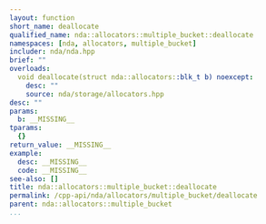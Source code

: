 ```yaml
---
layout: function
short_name: deallocate
qualified_name: nda::allocators::multiple_bucket::deallocate
namespaces: [nda, allocators, multiple_bucket]
includer: nda/nda.hpp
brief: ""
overloads:
  void deallocate(struct nda::allocators::blk_t b) noexcept:
    desc: ""
    source: nda/storage/allocators.hpp
desc: ""
params:
  b: __MISSING__
tparams:
  {}
return_value: __MISSING__
example:
  desc: __MISSING__
  code: __MISSING__
see-also: []
title: nda::allocators::multiple_bucket::deallocate
permalink: /cpp-api/nda/allocators/multiple_bucket/deallocate
parent: nda::allocators::multiple_bucket
...
```


